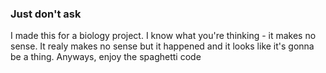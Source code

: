 ### Just don't ask
I made this for a biology project. I know what you're thinking - it makes no sense. It realy makes no sense but it happened and it looks like it's gonna be a thing. Anyways, enjoy the spaghetti code